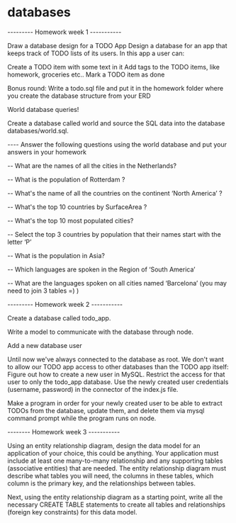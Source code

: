 # databases

--------- Homework week 1 -----------

Draw a database design for a TODO App
Design a database for an app that keeps track of TODO lists of its users. In this app a user can:

Create a TODO item with some text in it
Add tags to the TODO items, like homework, groceries etc..
Mark a TODO item as done


Bonus round:
Write a todo.sql file and put it in the homework folder where you create the database structure from your ERD


World database queries!

Create a database called world and source the SQL data into the database databases/world.sql.

---- Answer the following questions using the world database and put your answers in your homework

-- What are the names of all the cities in the Netherlands?

-- What is the population of Rotterdam ?

-- What's the name of all the countries on the continent ‘North America’ ?

-- What's the top 10 countries by SurfaceArea ?

-- What's the top 10 most populated cities?

-- Select the top 3 countries by population that their names start with the letter ‘P’

-- What is the population in Asia?

-- Which languages are spoken in the Region of ‘South America’

-- What are the languages spoken on all cities named ‘Barcelona’ (you may need to join 3 tables =) )








--------- Homework week 2 -----------

Create a database called todo_app.

Write a model to communicate with the database through node.
 
Add a new database user

Until now we've always connected to the database as root. 
We don't want to allow our TODO app access to other databases than the TODO app itself:
Figure out how to create a new user in MySQL.
Restrict the access for that user to only the todo_app database.
Use the newly created user credentials (username, password) in the connector of the index.js file.

Make a program in order for your newly created user to be able to extract TODOs from the database, update them, and delete them via mysql command prompt while the program runs on node.




-------- Homework week 3 ----------- 

Using an entity relationship diagram, design the data model for an application of your choice, this could be anything.
Your application must include at least one many-to-many relationship and any supporting tables (associative entities) that are needed. The entity relationship diagram must describe what tables you will need, the columns in these tables, which column is the primary key, and the relationships between tables.

Next, using the entity relationship diagram as a starting point, write all the necessary CREATE TABLE statements to create all tables and relationships (foreign key constraints) for this data model.


